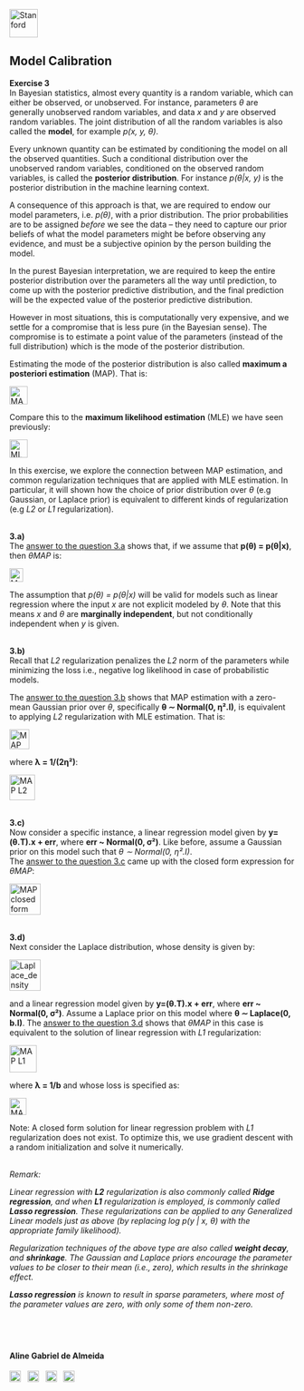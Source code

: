 
<a href="https://i.dlpng.com/static/png/498606_preview.png"><img src="https://i.dlpng.com/static/png/498606_preview.png" title="Stanford" alt="Stanford" height="50"></a>

## Model Calibration
  
**Exercise 3**  
In Bayesian statistics, almost every quantity is a random variable, which can either be observed, or unobserved. For instance, parameters *θ* are generally unobserved random variables, and data *x* and *y* are observed random variables. The joint distribution of all the random variables is also called the **model**, for example *p(x, y, θ)*.  

Every unknown quantity can be estimated by conditioning the model on all the observed quantities. Such a conditional distribution over
the unobserved random variables, conditioned on the observed random variables, is called the **posterior distribution**. For instance *p(θ|x, y)* is the posterior distribution in the machine learning context. 

A consequence of this approach is that, we are required to endow our model parameters, i.e. *p(θ)*, with a prior distribution. The prior probabilities are to be assigned *before* we see the data – they need to capture our prior beliefs of what the model parameters might be before
observing any evidence, and must be a subjective opinion by the person building the model.  

In the purest Bayesian interpretation, we are required to keep the entire posterior distribution over the parameters all the way until prediction, to come up with the posterior predictive distribution, and the final prediction will be the expected value of the posterior predictive distribution.  

However in most situations, this is computationally very expensive, and we settle for a compromise that is less pure (in the Bayesian sense).
The compromise is to estimate a point value of the parameters (instead of the full distribution) which is the mode of the posterior distribution.  

Estimating the mode of the posterior distribution is also called **maximum a posteriori estimation** (MAP). That is:

<a href="https://github.com/AlmeidaAlin3/MachineLearning/blob/master/ProblemSet2/Exercise3/img/MAP.png"><img src="https://github.com/AlmeidaAlin3/MachineLearning/blob/master/ProblemSet2/Exercise3/img/MAP.png" title="MAP" alt="MAP" height="32"></a> 

Compare this to the **maximum likelihood estimation** (MLE) we have seen previously:

<a href="https://github.com/AlmeidaAlin3/MachineLearning/blob/master/ProblemSet2/Exercise3/img/MLE.png"><img src="https://github.com/AlmeidaAlin3/MachineLearning/blob/master/ProblemSet2/Exercise3/img/MLE.png" title="MLE" alt="MLE" height="32"></a> 

In this exercise, we explore the connection between MAP estimation, and common regularization techniques that are applied with MLE estimation. In particular, it will shown how the choice of prior distribution over *θ* (e.g Gaussian, or Laplace prior) is equivalent to different kinds of
regularization (e.g *L2* or *L1* regularization). 

&nbsp;  
**3.a)**  
The [answer to the question 3.a]() shows that, if we assume that **p(θ) = p(θ|x)**, then *θMAP* is:

<a href="https://github.com/AlmeidaAlin3/MachineLearning/blob/master/ProblemSet2/Exercise3/img/MAP_marg_indep.png"><img src="https://github.com/AlmeidaAlin3/MachineLearning/blob/master/ProblemSet2/Exercise3/img/MAP_marg_indep.png" title="MAP for theta and x marginally independent" alt="MAP for theta and x marginally independent" height="24"></a> 

The assumption that *p(θ) = p(θ|x)* will be valid for models such as linear regression where the input *x* are not explicit modeled by *θ*. Note that this means *x* and *θ* are **marginally independent**, but not conditionally independent when *y* is given.  

&nbsp;  
**3.b)**  
Recall that *L2* regularization penalizes the *L2* norm of the parameters while minimizing the loss i.e., negative log likelihood in case of probabilistic models. 

The [answer to the question 3.b]() shows that MAP estimation with a zero-mean Gaussian prior over *θ*, specifically **θ ∼ Normal(0, η².I)**, is equivalent to applying *L2* regularization with MLE estimation. That is:

<a href="https://github.com/AlmeidaAlin3/MachineLearning/blob/master/ProblemSet2/Exercise3/img/MAP_reg1.png"><img src="https://github.com/AlmeidaAlin3/MachineLearning/blob/master/ProblemSet2/Exercise3/img/MAP_reg1.png" title="MAP L2" alt="MAP L2" height="35"></a>  

where **λ = 1/(2η²)**:

<a href="https://github.com/AlmeidaAlin3/MachineLearning/blob/master/ProblemSet2/Exercise3/img/MAP_reg2.png"><img src="https://github.com/AlmeidaAlin3/MachineLearning/blob/master/ProblemSet2/Exercise3/img/MAP_reg2.png" title="MAP L2" alt="MAP L2" height="45"></a> 

&nbsp;  
**3.c)**  
Now consider a specific instance, a linear regression model given by **y=(θ.T).x + err**, where **err ~ Normal(0, σ²)**. Like before, assume a Gaussian prior on this model such that *θ ∼ Normal(0, η².I)*.  
The [answer to the question 3.c]() came up with the closed form expression for *θMAP*:

<a href="https://github.com/AlmeidaAlin3/MachineLearning/blob/master/ProblemSet2/Exercise3/img/MAP_closed_form.png"><img src="https://github.com/AlmeidaAlin3/MachineLearning/blob/master/ProblemSet2/Exercise3/img/MAP_closed_form.png" title="MAP closed form" alt="MAP closed form" height="55"></a> 

&nbsp;  
**3.d)**  
Next consider the Laplace distribution, whose density is given by:

<a href="https://github.com/AlmeidaAlin3/MachineLearning/blob/master/ProblemSet2/Exercise3/img/Laplace_density.png"><img src="https://github.com/AlmeidaAlin3/MachineLearning/blob/master/ProblemSet2/Exercise3/img/Laplace_density.png" title="Laplace_density" alt="Laplace_density" height="55"></a>  

and a linear regression model given by **y=(θ.T).x + err**, where **err ~ Normal(0, σ²)**. Assume a Laplace prior on this model where **θ ∼ Laplace(0, b.I)**.
The [answer to the question 3.d]() shows that *θMAP* in this case is equivalent to the solution of linear regression with *L1* regularization:

<a href="https://github.com/AlmeidaAlin3/MachineLearning/blob/master/ProblemSet2/Exercise3/img/MAP_L1.png"><img src="https://github.com/AlmeidaAlin3/MachineLearning/blob/master/ProblemSet2/Exercise3/img/MAP_L1.png" title="MAP L1" alt="MAP L1" height="48"></a>  

where **λ = 1/b** and whose loss is specified as:


<a href="https://github.com/AlmeidaAlin3/MachineLearning/blob/master/ProblemSet2/Exercise3/img/MAP_L1_loss.png"><img src="https://github.com/AlmeidaAlin3/MachineLearning/blob/master/ProblemSet2/Exercise3/img/MAP_L1_loss.png" title="MAP L1 loss" alt="MAP L1 loss" height="30"></a>  
 
Note: A closed form solution for linear regression problem with *L1* regularization does not exist. To optimize this, we use gradient descent with a random initialization and solve it numerically.

&nbsp;  
*Remark:*  

*Linear regression with **L2** regularization is also commonly called **Ridge regression**, and when **L1** regularization is employed, is commonly called **Lasso regression**. These regularizations can be applied to any Generalized Linear models just as above (by replacing *log p(y | x, θ)* with
the appropriate family likelihood).*  

*Regularization techniques of the above type are also called **weight decay**, and **shrinkage**. The Gaussian and Laplace priors encourage the parameter values to be closer to their mean (i.e., zero), which results in the shrinkage effect.*  
  
***Lasso regression** is known to result in sparse parameters, where most of the parameter values are zero, with only some of them non-zero.*



&nbsp;  
---

#### Aline Gabriel de Almeida  
<a href="https://www.linkedin.com/in/alinegalmeida/"><img src="https://cdn3.iconfinder.com/data/icons/logos-and-brands-adobe/512/201_Linkedin-512.png" title="Linkedin: alinegalmeida" alt="https://www.linkedin.com/in/alinegalmeida/" height="20"></a>
&nbsp; <a href="https://www.kaggle.com/almeidaalin3"><img src="https://cdn3.iconfinder.com/data/icons/logos-and-brands-adobe/512/189_Kaggle-512.png" title="Kaggle: almeidaalin3" alt="https://www.kaggle.com/almeidaalin3" height="20"></a>
&nbsp; <a href="mailto:aline.gabriel.almeida@gmail.com"><img src="https://cdn3.iconfinder.com/data/icons/logos-and-brands-adobe/512/147_Gmail-512.png" title="aline.gabriel.almeida@gmail.com" alt="aline.gabriel.almeida@gmail.com" height="20"></a>
&nbsp; <a href="https://github.com/AlmeidaAlin3/"><img src="https://cdn3.iconfinder.com/data/icons/logos-and-brands-adobe/512/142_Github-512.png" title="Github: AlmeidaAlin3" alt="https://github.com/AlmeidaAlin3/" height="20"></a> 
